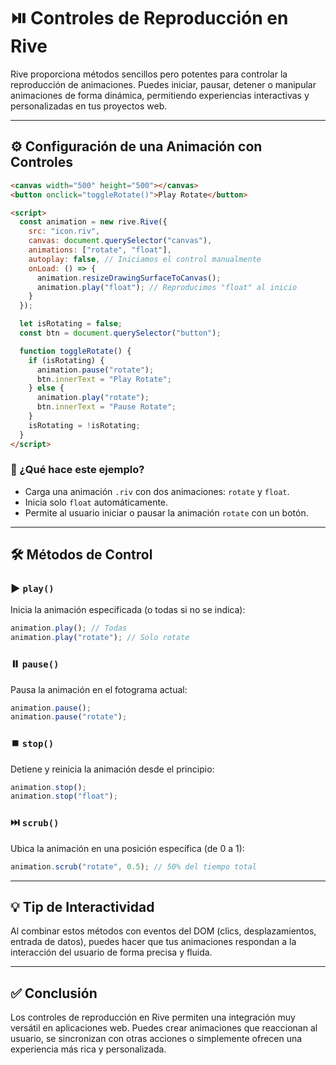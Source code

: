 # ⏯️ Controles de Reproducción en Rive

Rive proporciona métodos sencillos pero potentes para controlar la reproducción de animaciones. Puedes iniciar, pausar, detener o manipular animaciones de forma dinámica, permitiendo experiencias interactivas y personalizadas en tus proyectos web.

---

## ⚙️ Configuración de una Animación con Controles

```html
<canvas width="500" height="500"></canvas>
<button onclick="toggleRotate()">Play Rotate</button>

<script>
  const animation = new rive.Rive({
    src: "icon.riv",
    canvas: document.querySelector("canvas"),
    animations: ["rotate", "float"],
    autoplay: false, // Iniciamos el control manualmente
    onLoad: () => {
      animation.resizeDrawingSurfaceToCanvas();
      animation.play("float"); // Reproducimos "float" al inicio
    }
  });

  let isRotating = false;
  const btn = document.querySelector("button");

  function toggleRotate() {
    if (isRotating) {
      animation.pause("rotate");
      btn.innerText = "Play Rotate";
    } else {
      animation.play("rotate");
      btn.innerText = "Pause Rotate";
    }
    isRotating = !isRotating;
  }
</script>
```

### 📖 ¿Qué hace este ejemplo?
- Carga una animación `.riv` con dos animaciones: `rotate` y `float`.
- Inicia solo `float` automáticamente.
- Permite al usuario iniciar o pausar la animación `rotate` con un botón.

---

## 🛠️ Métodos de Control

### ▶️ `play()`
Inicia la animación especificada (o todas si no se indica):
```js
animation.play(); // Todas
animation.play("rotate"); // Solo rotate
```

### ⏸️ `pause()`
Pausa la animación en el fotograma actual:
```js
animation.pause();
animation.pause("rotate");
```

### ⏹️ `stop()`
Detiene y reinicia la animación desde el principio:
```js
animation.stop();
animation.stop("float");
```

### ⏭️ `scrub()`
Ubica la animación en una posición específica (de 0 a 1):
```js
animation.scrub("rotate", 0.5); // 50% del tiempo total
```

---

## 💡 Tip de Interactividad

Al combinar estos métodos con eventos del DOM (clics, desplazamientos, entrada de datos), puedes hacer que tus animaciones respondan a la interacción del usuario de forma precisa y fluida.

---

## ✅ Conclusión

Los controles de reproducción en Rive permiten una integración muy versátil en aplicaciones web. Puedes crear animaciones que reaccionan al usuario, se sincronizan con otras acciones o simplemente ofrecen una experiencia más rica y personalizada.

